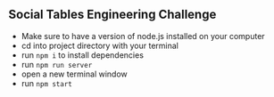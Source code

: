 ## Social Tables Engineering Challenge

* Make sure to have a version of node.js installed on your computer
* cd into project directory with your terminal
*  run ```npm i``` to install dependencies
* run ```npm run server```
* open a new terminal window
* run ```npm start```
